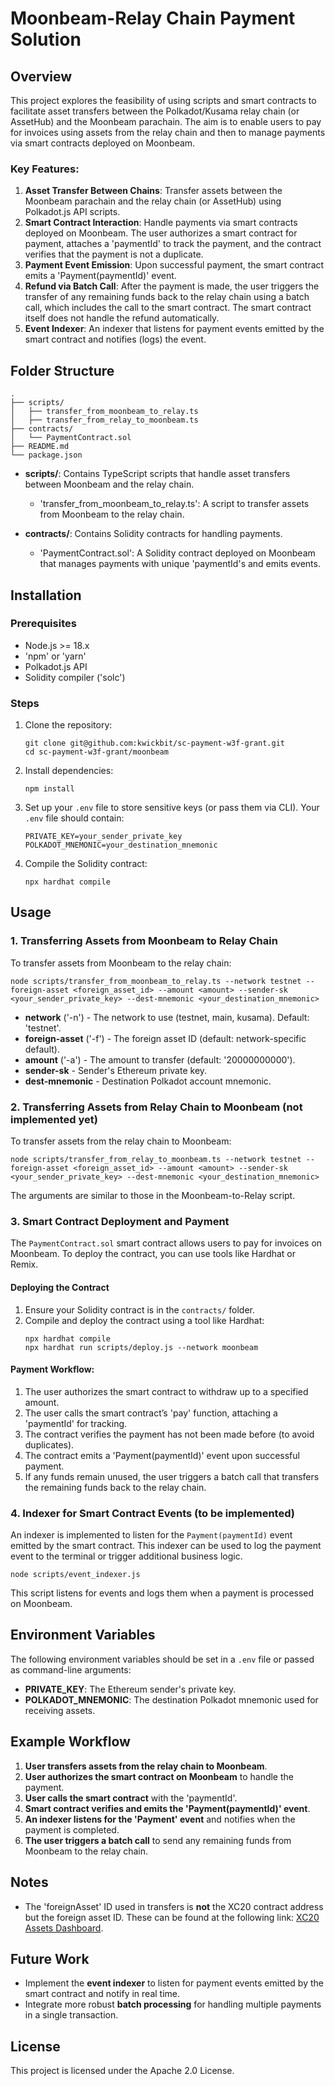# Moonbeam-Relay Chain Payment Solution

## Overview

This project explores the feasibility of using scripts and smart contracts to facilitate asset transfers between the Polkadot/Kusama relay chain (or AssetHub) and the Moonbeam parachain. The aim is to enable users to pay for invoices using assets from the relay chain and then to manage payments via smart contracts deployed on Moonbeam.

### Key Features:
1. **Asset Transfer Between Chains**: Transfer assets between the Moonbeam parachain and the relay chain (or AssetHub) using Polkadot.js API scripts.
2. **Smart Contract Interaction**: Handle payments via smart contracts deployed on Moonbeam. The user authorizes a smart contract for payment, attaches a 'paymentId' to track the payment, and the contract verifies that the payment is not a duplicate.
3. **Payment Event Emission**: Upon successful payment, the smart contract emits a 'Payment(paymentId)' event.
4. **Refund via Batch Call**: After the payment is made, the user triggers the transfer of any remaining funds back to the relay chain using a batch call, which includes the call to the smart contract. The smart contract itself does not handle the refund automatically.
5. **Event Indexer**: An indexer that listens for payment events emitted by the smart contract and notifies (logs) the event.


## Folder Structure

```
.
├── scripts/
│   ├── transfer_from_moonbeam_to_relay.ts
│   ├── transfer_from_relay_to_moonbeam.ts
├── contracts/
│   └── PaymentContract.sol
├── README.md
└── package.json
```

- **scripts/**: Contains TypeScript scripts that handle asset transfers between Moonbeam and the relay chain.
    - 'transfer_from_moonbeam_to_relay.ts': A script to transfer assets from Moonbeam to the relay chain.

- **contracts/**: Contains Solidity contracts for handling payments.
    - 'PaymentContract.sol': A Solidity contract deployed on Moonbeam that manages payments with unique 'paymentId's and emits events.

## Installation

### Prerequisites

- Node.js >= 18.x
- 'npm' or 'yarn'
- Polkadot.js API
- Solidity compiler ('solc')

### Steps

1. Clone the repository:
   ```
   git clone git@github.com:kwickbit/sc-payment-w3f-grant.git
   cd sc-payment-w3f-grant/moonbeam
   ```

2. Install dependencies:
   ```
   npm install
   ```

3. Set up your `.env` file to store sensitive keys (or pass them via CLI). Your `.env` file should contain:
   ```
   PRIVATE_KEY=your_sender_private_key
   POLKADOT_MNEMONIC=your_destination_mnemonic
   ```

4. Compile the Solidity contract:
   ```
   npx hardhat compile
   ```

## Usage

### 1. Transferring Assets from Moonbeam to Relay Chain

To transfer assets from Moonbeam to the relay chain:

```
node scripts/transfer_from_moonbeam_to_relay.ts --network testnet --foreign-asset <foreign_asset_id> --amount <amount> --sender-sk <your_sender_private_key> --dest-mnemonic <your_destination_mnemonic>
```

- **network** ('-n') - The network to use (testnet, main, kusama). Default: 'testnet'.
- **foreign-asset** ('-f') - The foreign asset ID (default: network-specific default).
- **amount** ('-a') - The amount to transfer (default: '20000000000').
- **sender-sk** - Sender's Ethereum private key.
- **dest-mnemonic** - Destination Polkadot account mnemonic.

### 2. Transferring Assets from Relay Chain to Moonbeam (not implemented yet)

To transfer assets from the relay chain to Moonbeam:

```
node scripts/transfer_from_relay_to_moonbeam.ts --network testnet --foreign-asset <foreign_asset_id> --amount <amount> --sender-sk <your_sender_private_key> --dest-mnemonic <your_destination_mnemonic>
```

The arguments are similar to those in the Moonbeam-to-Relay script.

### 3. Smart Contract Deployment and Payment

The `PaymentContract.sol` smart contract allows users to pay for invoices on Moonbeam. To deploy the contract, you can use tools like Hardhat or Remix.

#### Deploying the Contract

1. Ensure your Solidity contract is in the `contracts/` folder.
2. Compile and deploy the contract using a tool like Hardhat:
   ```
   npx hardhat compile
   npx hardhat run scripts/deploy.js --network moonbeam
   ```

#### Payment Workflow:

1. The user authorizes the smart contract to withdraw up to a specified amount.
2. The user calls the smart contract’s 'pay' function, attaching a 'paymentId' for tracking.
3. The contract verifies the payment has not been made before (to avoid duplicates).
4. The contract emits a 'Payment(paymentId)' event upon successful payment.
5. If any funds remain unused, the user triggers a batch call that transfers the remaining funds back to the relay chain.

### 4. Indexer for Smart Contract Events (to be implemented)

An indexer is implemented to listen for the `Payment(paymentId)` event emitted by the smart contract. This indexer can be used to log the payment event to the terminal or trigger additional business logic.

```
node scripts/event_indexer.js
```

This script listens for events and logs them when a payment is processed on Moonbeam.

## Environment Variables

The following environment variables should be set in a `.env` file or passed as command-line arguments:

- **PRIVATE_KEY**: The Ethereum sender's private key.
- **POLKADOT_MNEMONIC**: The destination Polkadot mnemonic used for receiving assets.

## Example Workflow

1. **User transfers assets from the relay chain to Moonbeam**.
2. **User authorizes the smart contract on Moonbeam** to handle the payment.
3. **User calls the smart contract** with the 'paymentId'.
4. **Smart contract verifies and emits the 'Payment(paymentId)' event**.
5. **An indexer listens for the 'Payment' event** and notifies when the payment is completed.
6. **The user triggers a batch call** to send any remaining funds from Moonbeam to the relay chain.

## Notes

- The 'foreignAsset' ID used in transfers is **not** the XC20 contract address but the foreign asset ID. These can be found at the following link: [XC20 Assets Dashboard](https://xc20s-dashboard.netlify.app/?network=moonbeam).

## Future Work

- Implement the **event indexer** to listen for payment events emitted by the smart contract and notify in real time.
- Integrate more robust **batch processing** for handling multiple payments in a single transaction.


## License

This project is licensed under the Apache 2.0 License.

